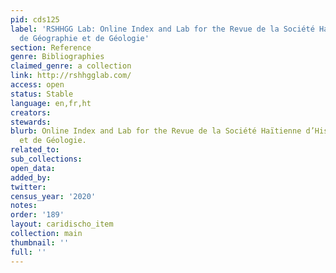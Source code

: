 ```yaml
---
pid: cds125
label: 'RSHHGG Lab: Online Index and Lab for the Revue de la Société Haïtienne d’Histoire,
  de Géographie et de Géologie'
section: Reference
genre: Bibliographies
claimed_genre: a collection
link: http://rshhgglab.com/
access: open
status: Stable
language: en,fr,ht
creators:
stewards:
blurb: Online Index and Lab for the Revue de la Société Haïtienne d’Histoire, de Géographie
  et de Géologie.
related_to:
sub_collections:
open_data:
added_by:
twitter:
census_year: '2020'
notes:
order: '189'
layout: caridischo_item
collection: main
thumbnail: ''
full: ''
---
```

